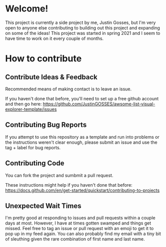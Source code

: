 


# Welcome!
This project is currently a side project by me, Justin Gosses, but I'm very open to anyone else contributing to building out this project and expanding on some of the ideas! This project was started in spring 2021 and I seem to have time to work on it every couple of months. 

# How to contribute

## Contribute Ideas & Feedback
Recommended means of making contact is to leave an issue. 

If you haven't done that before, you'll need to set up a free github account and then go here: <a href="https://github.com/JustinGOSSES/awsome-list-visual-explorer-template/issues">https://github.com/JustinGOSSES/awsome-list-visual-explorer-template/issues</a>

## Contributing Bug Reports
If you attempt to use this repository as a template and run into problems or the instructions weren't clear enough, please submit an issue and use the tag + label for bug reports.

## Contributing Code
You can fork the project and sumbmit a pull request. 

These instructions might help if you haven't done that before: <a href="https://docs.github.com/en/get-started/quickstart/contributing-to-projects">https://docs.github.com/en/get-started/quickstart/contributing-to-projects</a>

## Unexpected Wait Times
I'm pretty good at responding to issues and pull requests within a couple days at most. However, I have at times gotten swamped and things get missed. Feel free to tag an issue or pull request with an emoji to get it to pop up in my feed again. You can also probably find my email with a tiny bit of sleuthing given the rare combination of first name and last name.
